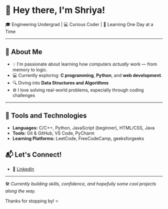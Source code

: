 # 👋 Hey there, I'm Shriya!

🎓 Engineering Undergrad | 💻 Curious Coder | 🚀 Learning One Day at a Time

---

## 🧠 About Me

- 💡 I'm passionate about learning how computers *actually* work — from memory to logic.
- 💻 Currently exploring: **C programming**, **Python**, and **web development**.
- 🔍 Diving into **Data Structures and Algorithms**
- ⚙️ I love solving real-world problems, especially through coding challenges

---

## 🧰 Tools and Technologies

- **Languages:** C/C++, Python, JavaScript (beginner), HTML/CSS, Java
- **Tools:** Git & GitHub, VS Code, PyCharm
- **Learning Platforms:** LeetCode, FreeCodeCamp, geeksforgeeks

## 📬 Let's Connect!

- 💼 [LinkedIn](www.linkedin.com/in/shriya-s-r-b20849336) 

---

🛠️ *Currently building skills, confidence, and hopefully some cool projects along the way.*

Thanks for stopping by! ⭐
